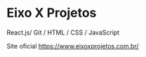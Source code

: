 # Eixo X Projetos

React.js/ Git / HTML / CSS / JavaScript

Site oficial https://www.eixoxprojetos.com.br/
